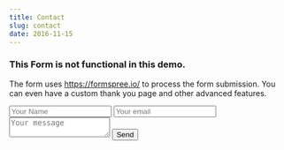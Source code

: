 ```yaml
---
title: Contact
slug: contact
date: 2016-11-15
---
```


### This Form is not functional in this demo.
The form uses https://formspree.io/ to process the form submission. You can even have a custom thank you page and other advanced features.  


<form method="POST" action="http://formspree.io/YOUREMAIL@DOMAIN.com">
    <input type="text" name="name" placeholder="Your Name">
    <input type="email" name="email" placeholder="Your email">
    <textarea name="message" placeholder="Your message"></textarea>
    <!-- <input type="hidden" name="_next" value="//YOURWEBSITE.com/thank-you" /> -->
    <button type="submit">Send</button>
</form>
